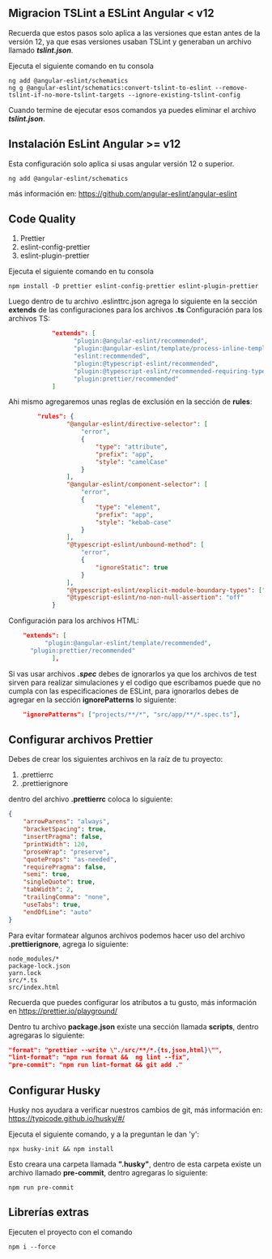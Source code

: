 
## Migracion TSLint a ESLint Angular < v12

Recuerda que estos pasos solo aplica a las versiones que estan antes de la versión 12, ya que esas versiones usaban TSLint y generaban un archivo llamado **_tslint.json_**.

Ejecuta el siguiente comando en tu consola

```
ng add @angular-eslint/schematics
ng g @angular-eslint/schematics:convert-tslint-to-eslint --remove-tslint-if-no-more-tslint-targets --ignore-existing-tslint-config
```

Cuando termine de ejecutar esos comandos ya puedes eliminar el archivo **_tslint.json_**.

## Instalación EsLint Angular >= v12

Esta configuración solo aplica si usas angular versión 12 o superior.

```
ng add @angular-eslint/schematics
```

más información en: https://github.com/angular-eslint/angular-eslint

## Code Quality

1. Prettier
2. eslint-config-prettier
3. eslint-plugin-prettier

Ejecuta el siguiente comando en tu consola

```
npm install -D prettier eslint-config-prettier eslint-plugin-prettier
```

Luego dentro de tu archivo .eslinttrc.json agrega lo siguiente en la sección **extends** de las configuraciones para los archivos **.ts**
Configuración para los archivos TS:

```json
    		"extends": [
			      "plugin:@angular-eslint/recommended",
       			  "plugin:@angular-eslint/template/process-inline-templates",
       			  "eslint:recommended",
       			  "plugin:@typescript-eslint/recommended",
        		  "plugin:@typescript-eslint/recommended-requiring-type-checking",
       			  "plugin:prettier/recommended"
			]
```

Ahi mismo agregaremos unas reglas de exclusión en la sección de **rules**:

```json
		"rules": {
				"@angular-eslint/directive-selector": [
					"error",
					{
						"type": "attribute",
						"prefix": "app",
						"style": "camelCase"
					}
				],
				"@angular-eslint/component-selector": [
					"error",
					{
						"type": "element",
						"prefix": "app",
						"style": "kebab-case"
					}
				],
				"@typescript-eslint/unbound-method": [
					"error",
					{
						"ignoreStatic": true
					}
				],
				"@typescript-eslint/explicit-module-boundary-types": ["error"],
				"@typescript-eslint/no-non-null-assertion": "off"
			}
```

Configuración para los archivos HTML:

```json
	"extends": [
		  "plugin:@angular-eslint/template/recommended",
      "plugin:prettier/recommended"
			],
```

Si vas usar archivos **_.spec_** debes de ignorarlos ya que los archivos de test sirven para realizar simulaciones y el codigo que escribamos puede que no cumpla con las especificaciones de ESLint, para ignorarlos debes de agregar en la sección **ignorePatterns** lo siguiente:

```json
	"ignorePatterns": ["projects/**/*", "src/app/**/*.spec.ts"],
```

## Configurar archivos Prettier

Debes de crear los siguientes archivos en la raíz de tu proyecto:

1. .prettierrc
2. .prettierignore

dentro del archivo **.prettierrc** coloca lo siguiente:

```json
{
	"arrowParens": "always",
	"bracketSpacing": true,
	"insertPragma": false,
	"printWidth": 120,
	"proseWrap": "preserve",
	"quoteProps": "as-needed",
	"requirePragma": false,
	"semi": true,
	"singleQuote": true,
	"tabWidth": 2,
	"trailingComma": "none",
	"useTabs": true,
	"endOfLine": "auto"
}
```

Para evitar formatear algunos archivos podemos hacer uso del archivo **.prettierignore**, agrega lo siguiente:

```console
node_modules/*
package-lock.json
yarn.lock
src/*.ts
src/index.html
```

Recuerda que puedes configurar los atributos a tu gusto, más información en https://prettier.io/playground/

Dentro tu archivo **package.json** existe una sección llamada **scripts**, dentro agregaras lo siguiente:

```json
"format": "prettier --write \"./src/**/*.{ts,json,html}\"",
"lint-format": "npm run format &&  ng lint --fix",
"pre-commit": "npm run lint-format && git add ."
```

## Configurar Husky

Husky nos ayudara a verificar nuestros cambios de git, más información en:
https://typicode.github.io/husky/#/

Ejecuta el siguiente comando, y a la preguntan le dan 'y':

```console
npx husky-init && npm install
```

Esto creara una carpeta llamada **".husky"**, dentro de esta carpeta existe un archivo llamado **pre-commit**, dentro agregaras lo siguiente:

```console
npm run pre-commit
```

## Librerías extras

Ejecuten el proyecto con el comando

```console
npm i --force
```
